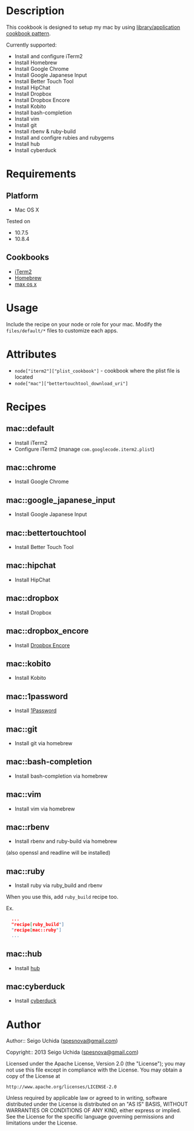 # Description
This cookbook is designed to setup my mac by using [library/application cookbook pattern](http://devopsanywhere.blogspot.jp/2012/11/how-to-write-reusable-chef-cookbooks.html).

Currently supported:

* Install and configure iTerm2
* Install Homebrew
* Install Google Chrome
* Install Google Japanese Input
* Install Better Touch Tool
* Install HipChat
* Install Dropbox
* Install Dropbox Encore
* Install Kobito
* Install bash-completion
* Install vim
* Install git
* Install rbenv & ruby-build
* Install and configre rubies and rubygems
* Install hub
* Install cyberduck

# Requirements
## Platform

* Mac OS X

Tested on

* 10.7.5
* 10.8.4

## Cookbooks

* [iTerm2](https://github.com/jtimberman/iterm2-cookbook.git)
* [Homebrew](https://github.com/mxcl/homebrew)
* [max os x](https://github.com/jtimberman/mac_os_x-cookbook)

# Usage
Include the recipe on your node or role for your mac. Modify the `files/default/*` files to customize each apps.

# Attributes

* `node["iterm2"]["plist_cookbook"]` - cookbook where the plist file is located
* `node["mac"]["bettertouchtool_download_uri"]`

# Recipes
## mac::default

* Install iTerm2
* Configure iTerm2 (manage `com.googlecode.iterm2.plist`)

## mac::chrome

* Install Google Chrome

## mac::google_japanese_input

* Install Google Japanese Input

## mac::bettertouchtool

* Install Better Touch Tool

## mac::hipchat

* Install HipChat

## mac::dropbox

* Install Dropbox

## mac::dropbox_encore

* Install [Dropbox Encore](http://www.joyofmacs.com/software/dropboxencore/)

## mac::kobito

* Install Kobito

## mac::1password

* Install [1Password](https://agilebits.com/onepassword)

## mac::git

* Install git via homebrew

## mac::bash-completion

* Install bash-completion via homebrew

## mac::vim

* Install vim via homebrew

## mac::rbenv

* Install rbenv and ruby-build via homebrew

(also openssl and readline will be installed)

## mac::ruby

* Install ruby via ruby_build and rbenv

When you use this, add `ruby_build` recipe too.

Ex.

```json
  ...
  "recipe[ruby_build"]
  "recipe[mac::ruby"]
  ...
```

## mac::hub

* Install [hub](https://github.com/github/hub)

## mac:cyberduck

* Install [cyberduck](http://cyberduck.io/)

# Author

Author:: Seigo Uchida (<spesnova@gmail.com>)

Copyright:: 2013 Seigo Uchida (<spesnova@gmail.com>)

Licensed under the Apache License, Version 2.0 (the "License"); you may not use this file except in compliance with the License. You may obtain a copy of the License at

```
http://www.apache.org/licenses/LICENSE-2.0
```

Unless required by applicable law or agreed to in writing, software distributed under the License is distributed on an "AS IS" BASIS, WITHOUT WARRANTIES OR CONDITIONS OF ANY KIND, either express or implied. See the License for the specific language governing permissions and limitations under the License.
